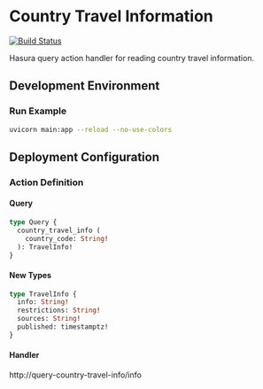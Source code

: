 # Country Travel Information

[![Build Status](https://drone.tiepy.dev/api/badges/xgis-earth/action-query-country-travel-info/status.svg)](https://drone.tiepy.dev/xgis-earth/action-query-country-travel-info)

Hasura query action handler for reading country travel information.

## Development Environment

### Run Example

```bash
uvicorn main:app --reload --no-use-colors
```

## Deployment Configuration

### Action Definition

#### Query

```graphql
type Query {
  country_travel_info (
    country_code: String!
  ): TravelInfo!
}
```

#### New Types

```graphql
type TravelInfo {
  info: String!
  restrictions: String!
  sources: String!
  published: timestamptz!
}
```

#### Handler

http://query-country-travel-info/info
